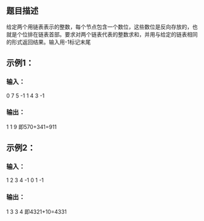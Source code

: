 ## 题目描述
给定两个用链表表示的整数，每个节点包含一个数位，这些数位是反向存放的，也就是个位排在链表首部。要求对两个链表代表的整数求和，并用与给定的链表相同的形式返回结果。输入用-1标记末尾

## 示例1：
### 输入：
0 7 5 -1
1 4 3 -1
### 输出：

1 1 9
即570+341=911

## 示例2：
### 输入：

1 2 3 4 -1
0 1 -1
### 输出：

1 3 3 4
即4321+10=4331

